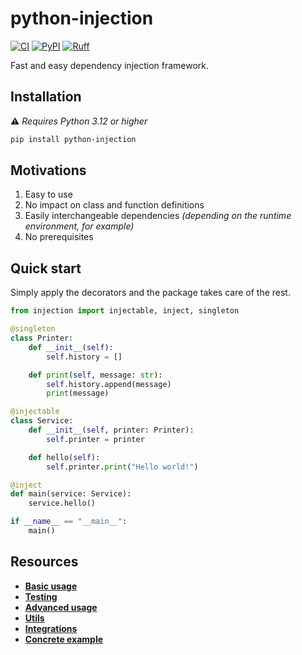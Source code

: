 # python-injection

[![CI](https://github.com/100nm/python-injection/actions/workflows/ci.yml/badge.svg)](https://github.com/100nm/python-injection)
[![PyPI](https://img.shields.io/pypi/v/python-injection.svg?color=blue)](https://pypi.org/project/python-injection)
[![Ruff](https://img.shields.io/endpoint?url=https://raw.githubusercontent.com/astral-sh/ruff/main/assets/badge/v2.json)](https://github.com/astral-sh/ruff)

Fast and easy dependency injection framework.

## Installation

⚠️ _Requires Python 3.12 or higher_

```bash
pip install python-injection
```

## Motivations

1. Easy to use
2. No impact on class and function definitions
3. Easily interchangeable dependencies _(depending on the runtime environment, for example)_
4. No prerequisites

## Quick start

Simply apply the decorators and the package takes care of the rest.

```python
from injection import injectable, inject, singleton

@singleton
class Printer:
    def __init__(self):
        self.history = []

    def print(self, message: str):
        self.history.append(message)
        print(message)

@injectable
class Service:
    def __init__(self, printer: Printer):
        self.printer = printer

    def hello(self):
        self.printer.print("Hello world!")

@inject
def main(service: Service):
    service.hello()

if __name__ == "__main__":
    main()
```

## Resources

* [**Basic usage**](https://github.com/100nm/python-injection/tree/prod/documentation/basic-usage.md)
* [**Testing**](https://github.com/100nm/python-injection/tree/prod/documentation/testing.md)
* [**Advanced usage**](https://github.com/100nm/python-injection/tree/prod/documentation/advanced-usage.md)
* [**Utils**](https://github.com/100nm/python-injection/tree/prod/documentation/utils.md)
* [**Integrations**](https://github.com/100nm/python-injection/tree/prod/documentation/integrations.md)
* [**Concrete example**](https://github.com/100nm/python-injection-example)
